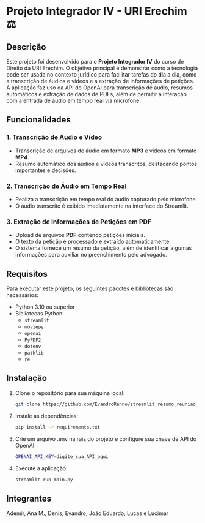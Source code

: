 # Projeto Integrador IV - URI Erechim ⚖️


## Descrição

Este projeto foi desenvolvido para o **Projeto Integrador IV** do curso de Direito da URI Erechim. O objetivo principal é demonstrar como a tecnologia pode ser usada no contexto jurídico para facilitar tarefas do dia a dia, como a transcrição de áudios e vídeos e a extração de informações de petições. A aplicação faz uso da API do OpenAI para transcrição de áudio, resumos automáticos e extração de dados de PDFs, além de permitir a interação com a entrada de áudio em tempo real via microfone.


## Funcionalidades

### 1. **Transcrição de Áudio e Vídeo**
   - Transcrição de arquivos de áudio em formato **MP3** e vídeos em formato **MP4**.
   - Resumo automático dos áudios e vídeos transcritos, destacando pontos importantes e decisões.

### 2. **Transcrição de Áudio em Tempo Real**
   - Realiza a transcrição em tempo real do áudio capturado pelo microfone.
   - O áudio transcrito é exibido imediatamente na interface do Streamlit.

### 3. **Extração de Informações de Petições em PDF**
   - Upload de arquivos **PDF** contendo petições iniciais.
   - O texto da petição é processado e extraído automaticamente.
   - O sistema fornece um resumo da petição, além de identificar algumas informações para auxiliar no preenchimento pelo advogado.


## Requisitos

Para executar este projeto, os seguintes pacotes e bibliotecas são necessários:

- Python 3.10 ou superior
- Bibliotecas Python:
  - `streamlit`
  - `moviepy`
  - `openai`
  - `PyPDF2`
  - `dotenv`
  - `pathlib`
  - `re`

## Instalação

1. Clone o repositório para sua máquina local:
   ```bash
   git clone https://github.com/EvandroRanno/streamlit_resumo_reuniao_deploy.git

2. Instale as dependências:
   ```bash
   pip install -r requirements.txt

3. Crie um arquivo .env na raiz do projeto e configure sua chave de API do OpenAI:
   ```bash
   OPENAI_API_KEY=digite_sua_API_aqui

4. Execute a aplicação:
   ```bash
   streamlit run main.py

## Integrantes
Ademir, Ana M., Denis, Evandro, João Eduardo, Lucas e Lucimar
